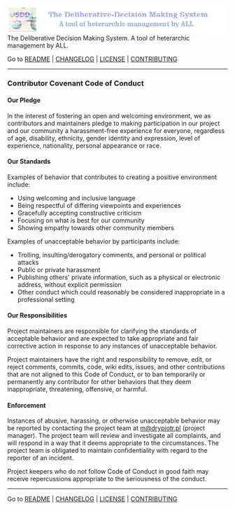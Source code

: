 ![](https://github.com/madrypiotr/SDD/blob/master/client/stylesheets/sdd_baner.jpg) The Deliberative Decision Making System. A tool of heterarchic management by ALL.

Go to [README] | [CHANGELOG] | [LICENSE] | [CONTRIBUTING] 

---

### Contributor Covenant Code of Conduct

#### Our Pledge

In the interest of fostering an open and welcoming environment, we as contributors and maintainers pledge to making participation in our project and our community a harassment-free experience for everyone, regardless of age, disability, ethnicity, gender identity and expression, level of experience, nationality, personal appearance or race.

#### Our Standards

Examples of behavior that contributes to creating a positive environment include:

* Using welcoming and inclusive language
* Being respectful of differing viewpoints and experiences
* Gracefully accepting constructive criticism
*  Focusing on what is best for our community
* Showing empathy towards other community members

Examples of unacceptable behavior by participants include:

* Trolling, insulting/derogatory comments, and personal or political attacks
* Public or private harassment
* Publishing others' private information, such as a physical or electronic address, without explicit permission
* Other conduct which could reasonably be considered inappropriate in a professional setting

#### Our Responsibilities

Project maintainers are responsible for clarifying the standards of acceptable behavior and are expected to take appropriate and fair corrective action in response to any instances of unacceptable behavior.

Project maintainers have the right and responsibility to remove, edit, or reject comments, commits, code, wiki edits, issues, and other contributions that are not aligned to this Code of Conduct, or to ban temporarily or permanently any contributor for other behaviors that they deem inappropriate, threatening, offensive, or harmful.

#### Enforcement

Instances of abusive, harassing, or otherwise unacceptable behavior may be reported by contacting the project team at m@drypiotr.pl (project manager). The project team will review and investigate all complaints, and will respond in a way that it deems appropriate to the circumstances. The project team is obligated to maintain confidentiality with regard to the reporter of an incident.

Project keepers who do not follow Code of Conduct in good faith may receive repercussions appropriate to the seriousness of the conduct.

---
Go to [README] | [CHANGELOG] | [LICENSE] | [CONTRIBUTING] 

[SDD]: http://sdd.ha.pl
[SDD GitHub issue page]: https://github.com/madrypiotr/SDD/issues
[Download the SDD source code]: https://github.com/madrypiotr/SDD
[Install the METEOR]: https://www.meteor.com/install
[METEOR]: https://github.com/meteor/meteor
[MongoDB]: https://github.com/mongodb
[NodeJS]: https://github.com/nodejs/node/blob/master/LICENSE
[HTML5]: https://www.w3.org/2011/03/html-license-options.html
[jQuery]: https://github.com/jquery/jquery/blob/master/LICENSE.txt
[Bootstrap]: https://github.com/twbs/bootstrap
[README]: https://github.com/madrypiotr/SDD/blob/master/README.md
[LICENSE]: https://github.com/madrypiotr/SDD/blob/master/LICENSE.md
[CHANGELOG]: https://github.com/madrypiotr/SDD/blob/master/CHANGELOG.md
[CONTRIBUTING]: https://github.com/madrypiotr/SDD/blob/master/CONTRIBUTING.md
[How to contribute]: https://github.com/madrypiotr/SDD/blob/master/README.md
[WanWeb]: http://ha.pl/#contact
[OneBI]: http://www.onebi.eu

